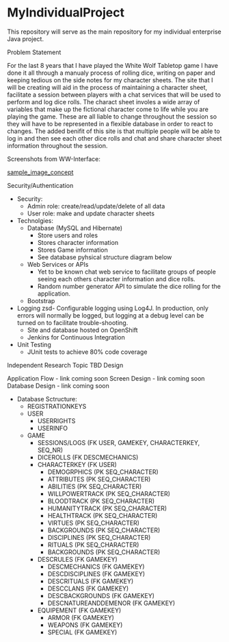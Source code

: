 # MyIndividualProject
This repository will serve as the main repository for my individual enterprise Java project.

Problem Statement

For the last 8 years that I have played the White Wolf Tabletop game I have done it all through a manualy process of rolling dice, writing on paper and keeping tedious on the side notes for my character sheets. The site that I will be creating will aid in the process of maintaining a character sheet, facilitate a session between players with a chat services that will be used to perform and log dice rolls. The charact sheet involes a wide array of variables that make up the fictional character come to life while you are playing the game. These are all liable to change throughout the session so they will have to be represented in a flexible database in order to react to changes. The added benifit of this site is that multiple people will be able to log in and then see each other dice rolls and chat and share character sheet information throughout the session.

Screenshots from WW-Interface:

[sample_image_concept](https://github.com/Demosphere/MyIndividualProject/blob/master/images/sample_design.png)

Security/Authentication
- Security:
  - Admin role: create/read/update/delete of all data
  - User role: make and update character sheets
- Technolgies:
  - Database (MySQL and Hibernate)
    - Store users and roles
    - Stores character information
    - Stores Game information
    - See database pyhsical structure diagram below
  - Web Services or APIs
     - Yet to be known chat web service to facilitate groups of people seeing each others character information and dice rolls.
     - Random number generator API to simulate the dice rolling for the application. 
  - Bootstrap
- Logging
  zsd- Configurable logging using Log4J. In production, only errors will normally be logged, but logging at a debug level can be turned on to facilitate trouble-shooting.
  - Site and database hosted on OpenShift
  - Jenkins for Continuous Integration
- Unit Testing
  - JUnit tests to achieve 80% code coverage

Independent Research Topic
TBD
Design

Application Flow - link coming soon
Screen Design - link coming soon
Database Design - link coming soon
- Database Sctructure:
  - REGISTRATIONKEYS
  - USER
    - USERRIGHTS
    - USERINFO
  - GAME
    - SESSIONS/LOGS (FK USER, GAMEKEY, CHARACTERKEY, SEQ_NR)
    - DICEROLLS (FK DESCMECHANICS)
    - CHARACTERKEY (FK USER)
      - DEMOGRPHICS (PK SEQ_CHARACTER)
      - ATTRIBUTES (PK SEQ_CHARACTER)
      - ABILITIES (PK SEQ_CHARACTER)
      - WILLPOWERTRACK (PK SEQ_CHARACTER)
      - BLOODTRACK (PK SEQ_CHARACTER)
      - HUMANITYTRACK (PK SEQ_CHARACTER)
      - HEALTHTRACK (PK SEQ_CHARACTER)
      - VIRTUES (PK SEQ_CHARACTER)
      - BACKGROUNDS (PK SEQ_CHARACTER)
      - DISCIPLINES (PK SEQ_CHARACTER)
      - RITUALS (PK SEQ_CHARACTER)
      - BACKGROUNDS (PK SEQ_CHARACTER)
    - DESCRULES (FK GAMEKEY)
      - DESCMECHANICS (FK GAMEKEY)
      - DESCDISCIPLINES (FK GAMEKEY)
      - DESCRITUALS (FK GAMEKEY)
      - DESCCLANS (FK GAMEKEY)
      - DESCBACKGROUNDS (FK GAMEKEY)
      - DESCNATUREANDDEMENOR (FK GAMEKEY)
    - EQUIPEMENT (FK GAMEKEY)
      - ARMOR (FK GAMEKEY)
      - WEAPONS (FK GAMEKEY)
      - SPECIAL (FK GAMEKEY)
